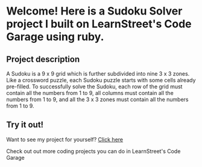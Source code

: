 
Welcome! Here is a Sudoku Solver project I built on LearnStreet's Code Garage using ruby.
===============================================================================================================

Project description
-------------------------

A Sudoku is a 9 x 9 grid which is further subdivided into nine 3 x 3 zones. Like a crossword puzzle, each Sudoku puzzle starts with some cells already pre-filled. To successfully solve the Sudoku, each row of the grid must contain all the numbers from 1 to 9, all columns 
must contain all the numbers from 1 to 9, and all the 3 x 3 zones must contain all the numbers from 1 to 9.

Try it out!
--------------

Want to see my project for yourself? [Click here](http://www.learnstreet.com//view_profile/5270983b76b99c3ee800a5d5/project)

Check out out more coding projects you can do in LearnStreet's Code Garage
		